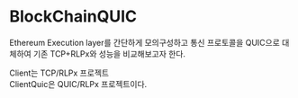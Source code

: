 # BlockChainQUIC

Ethereum Execution layer를 간단하게 모의구성하고 통신 프로토콜을 QUIC으로 대체하여 기존 TCP+RLPx와 성능을 비교해보고자 한다.

Client는 TCP/RLPx 프로젝트  
ClientQuic은 QUIC/RLPx 프로젝트이다.
